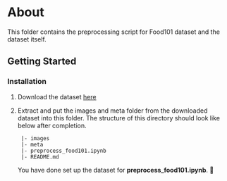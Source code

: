# About

This folder contains the preprocessing script for Food101 dataset and the dataset itself.

## Getting Started

### Installation

1. Download the dataset [here](https://data.vision.ee.ethz.ch/cvl/datasets_extra/food-101/)

2. Extract and put the images and meta folder from the downloaded dataset into this folder. The structure of this directory should look like below after completion.
   ```
    |- images
    |- meta
    |- preprocess_food101.ipynb
    |- README.md
   ```
   You have done set up the dataset for **preprocess_food101.ipynb**. 🎉
